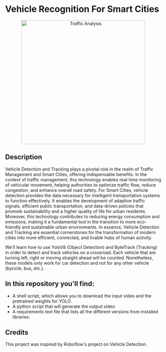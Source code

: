 # Vehicle Recognition For Smart Cities

<p align="center">
<img src=https://github.com/VictorHoffmann1/Traffic-Management-Smart-Cities/assets/107257366/d3250145-4b64-4d60-b8a8-f78d2df28385 alt="Traffic Analysis" width="400"/>
</p>

## Description

Vehicle Detection and Tracking plays a pivotal role in the realm of Traffic Management and Smart Cities, offering indispensable benefits. In the context of traffic management, this technology enables real-time monitoring of vehicular movement, helping authorities to optimize traffic flow, reduce congestion, and enhance overall road safety. For Smart Cities, vehicle detection provides the data necessary for intelligent transportation systems to function effectively. It enables the development of adaptive traffic signals, efficient public transportation, and data-driven policies that promote sustainability and a higher quality of life for urban residents. Moreover, this technology contributes to reducing energy consumption and emissions, making it a fundamental tool in the transition to more eco-friendly and sustainable urban environments. In essence, Vehicle Detection and Tracking are essential cornerstones for the transformation of modern cities into more efficient, connected, and livable hubs of human activity.

We'll learn how to use YoloV8 (Object Detection) and ByteTrack (Tracking) in order to detect and track vehicles on a crossroad. Each vehicle that are turning left, right or moving straight ahead will be counted. Nonetheless, these models only work for car detection and not for any other vehicle (bycicle, bus, etc.).

## In this repository you'll find:

* A shell script, which allows you to download the input video and the pretrained weights for YOLO.
* A python script that will generate the output video
* A requirements text file that lists all the different versions from installed libraries.

## Credits
This project was inspired by Roboflow's project on Vehicle Detection.
